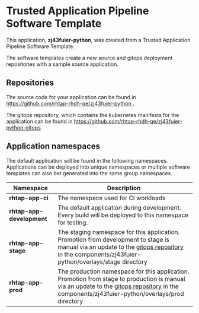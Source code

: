 # Trusted Application Pipeline Software Template

This application, **zj43fuier-python**, was created from a Trusted Application Pipeline Software Template.

The software templates create a new source and gitops deployment repositories with a sample source application. 

## Repositories

The source code for your application can be found in [https://github.com/rhtap-rhdh-qe/zj43fuier-python ](https://github.com/rhtap-rhdh-qe/zj43fuier-python ).
 
The gitops repository, which contains the kubernetes manifests for the application can be found in 
[https://github.com/rhtap-rhdh-qe/zj43fuier-python-gitops ](https://github.com/rhtap-rhdh-qe/zj43fuier-python-gitops ) 

## Application namespaces 

The default application will be found in the following namespaces. Applications can be deployed into unique namespaces or multiple software templates can also bet generated into the same group namespaces.  

|  Namespace   |  Description   |  
| -------- | -------- |
| **rhtap-app-ci** | The namespace used for CI workloads |
| **rhtap-app-development** | The default application during development. Every build will be deployed to this namespace for testing. |
| **rhtap-app-stage** | The staging namespace for this application. Promotion from development to stage is manual via an update to the [gitops repository](https://github.com/rhtap-rhdh-qe/zj43fuier-python-gitops ) in the components/zj43fuier-python/overlays/stage directory |
| **rhtap-app-prod** | The production namespace for this application. Promotion from stage to production is manual via an update to the [gitops repository](https://github.com/rhtap-rhdh-qe/zj43fuier-python-gitops ) in the components/zj43fuier-python/overlays/prod directory |